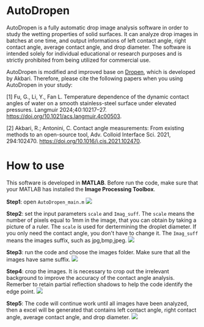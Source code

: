 # AutoDropen
AutoDropen is a fully automatic drop image analysis software in order to study the wetting properties of solid surfaces. It can analyze drop images in batches at one time, and output informations of left contact angle, right contact angle, average contact angle, and drop diameter. The software is intended solely for individual educational or research purposes and is strictly prohibited from being utilized for commercial use.

AutoDropen is modified and improved base on [Dropen](https://doi.org/10.17632/wzchzbm58p.3), which is developed by Akbari. Therefore, please cite the following papers when you using AutoDropen in your study:

[1] Fu, G., Li, Y., Fan L. Temperature dependence of the dynamic contact angles of water on a smooth stainless-steel surface under elevated pressures. Langmuir 2024;40:10217–27. https://doi.org/10.1021/acs.langmuir.4c00503.

[2] Akbari, R.; Antonini, C. Contact angle measurements: From existing methods to an open-source tool, Adv. Colloid Interface Sci. 2021, 294:102470. https://doi.org/10.1016/j.cis.2021.102470.

# How to use
This software is developed in **MATLAB**. Before run the code, make sure that your MATLAB has installed the **Image Processing Toolbox**.

**Step1**: open `AutoDropen_main.m`
![](https://github.com/Whale2333/AutoDropen/blob/main/How%20to%20use/Step1.png)

**Step2**: set the input parameters `scale` and `Imag_suff`. The `scale` means the number of pixels equal to 1mm in the image, that you can obtain by taking a picture of a ruler. The `scale` is used for dertermining the droplet diameter. If you only need the contact angle, you don't have to change it. The `Imag_suff` means the images suffix, such as jpg,bmp,jpeg.
![](https://github.com/Whale2333/AutoDropen/blob/main/How%20to%20use/Step2.png)

**Step3**: run the code and choose the images folder. Make sure that all the images have same suffix.
![](https://github.com/Whale2333/AutoDropen/blob/main/How%20to%20use/Step3.png)

**Step4**: crop the images. It is necessary to crop out the irrelevant background to improve the accuracy of the contact angle analysis. Remerber to retain partial reflection shadows to help the code identify the edge point.
![](https://github.com/Whale2333/AutoDropen/blob/main/How%20to%20use/Step4.png)

**Step5**: The code will continue work until all images have been analyzed, then a excel will be generated that contains left contact angle, right contact angle, average contact angle, and drop diameter.
![](https://github.com/Whale2333/AutoDropen/blob/main/How%20to%20use/Step5.png)

 
